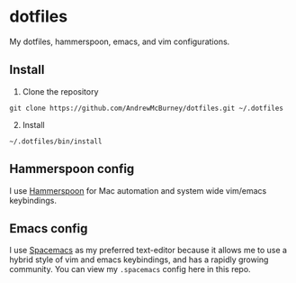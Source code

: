 # dotfiles

My dotfiles, hammerspoon, emacs, and vim configurations.

## Install

1. Clone the repository
```
git clone https://github.com/AndrewMcBurney/dotfiles.git ~/.dotfiles
```

2. Install
```
~/.dotfiles/bin/install
```

## Hammerspoon config
I use [Hammerspoon](http://www.hammerspoon.org/) for Mac automation and system wide vim/emacs keybindings.

## Emacs config
I use [Spacemacs](http://spacemacs.org/) as my preferred text-editor because it allows me to use a hybrid style of vim and emacs keybindings, and has a rapidly growing community. You can view my `.spacemacs` config here in this repo.
